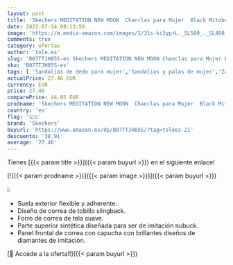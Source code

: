 ```yaml
---
layout: post
title: 'Skechers MEDITATION NEW MOON  Chanclas para Mujer  Black Mitobuck/ Smoke Rhinestone  39 EU'
date: 2022-07-14 08:13:58
image: 'https://m.media-amazon.com/images/I/31s-ki3yp+L._SL500_._SL400_.jpg'
comments: true
category: ofertas
author: 'tole.es'
slug: 'B07TTJH85S-es Skechers MEDITATION NEW MOON Chanclas para Mujer Black...'
sku: 'B07TTJH85S-es'
tags: [ 'Sandalias de dedo para mujer','Sandalias y palas de mujer','Zapatos','Zapatos para mujer','Zapatos y complementos','chanclas','skechers','🇪🇸', ]
actualPrice: 27.46 EUR
currency: EUR
price: 27.46
comparePrice: 44.95 EUR
prodname: 'Skechers MEDITATION NEW MOON  Chanclas para Mujer  Black Mitobuck/ Smoke Rhinestone  39 EU'
country: 'es'
flag: '🇪🇸'
brand: 'Skechers'
buyurl: 'https://www.amazon.es/dp/B07TTJH85S/?tag=tolees-21'
descuento: '38.91'
average: '27.46'
---
```


Tienes [{{< param title >}}]({{< param buyurl >}}) en el siguiente enlace!

[![{{< param prodname >}}]({{< param image >}})]({{< param buyurl >}})

ℹ️:

- Suela exterior flexible y adherente.
- Diseño de correa de tobillo slingback.
- Forro de correa de tela suave.
- Parte superior sintética diseñada para ser de imitación nubuck.
- Panel frontal de correa con capucha con brillantes diseños de diamantes de imitación.

[🛒 Accede a la oferta!!]({{< param buyurl >}})

